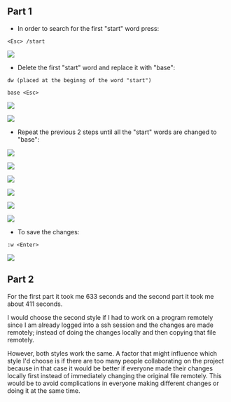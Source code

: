 ## Part 1

* In order to search for the first "start" word press:
```
<Esc> /start
```


 ![](s1.png)

* Delete the first "start" word and replace it with "base":

```
dw (placed at the beginng of the word "start")
```

```
base <Esc>
```

![](s2.png)

![](s3.png)

* Repeat the previous 2 steps until all the "start" words are changed to "base":

![](s4.png)

![](s5.png) 

![](s6.png)

![](s7.png)  

![](s8.png) 

![](s9.png) 

* To save the changes:

```
:w <Enter>
```


![](s10.png)


## Part 2

For the first part it took me 633 seconds and the second part it took me about 411 seconds. 

I would choose the second style if I had to work on a program remotely since I am already logged into a ssh session and the changes are made remotely; instead of doing the changes locally and then copying that file remotely.

However, both styles work the same. A factor that might influence which style I'd choose is if there are too many people collaborating on the project because in that case it would be better if everyone made their changes locally first instead of immediately changing the original file remotely. This would be to avoid complications in everyone making different changes or doing it at the same time. 

